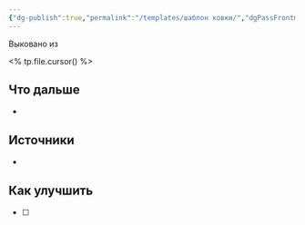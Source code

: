 ```yaml
---
{"dg-publish":true,"permalink":"/templates/шаблон ковки/","dgPassFrontmatter":true}
---
```



Выковано из 

<% tp.file.cursor() %>


## Что дальше

- 

## Источники

- 

## Как улучшить

- [ ] 
